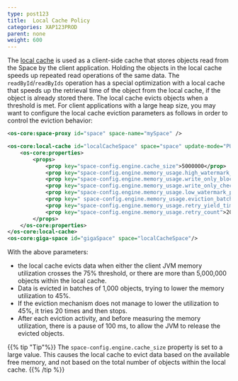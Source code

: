 ```yaml
---
type: post123
title:  Local Cache Policy
categories: XAP123PROD
parent: none
weight: 600
---
```


The [local cache](../dev-java/local-cache.html) is used as a client-side cache that stores objects read from the Space by the client application. Holding the objects in the local cache speeds up repeated read operations of the same data. The `readById`/`readByIds` operation has a special optimization with a local cache that speeds up the retrieval time of the object from the local cache, if the object is already stored there. The local cache evicts objects when a threshold is met. For client applications with a large heap size, you may want to configure the local cache eviction parameters as follows in order to control the eviction behavior:


```xml
<os-core:space-proxy id="space" space-name="mySpace" />

<os-core:local-cache id="localCacheSpace" space="space" update-mode="PULL" >
    <os-core:properties>
        <props>
            <prop key="space-config.engine.cache_size">5000000</prop>
            <prop key="space-config.engine.memory_usage.high_watermark_percentage">75</prop>
            <prop key="space-config.engine.memory_usage.write_only_block_percentage">73</prop>
            <prop key="space-config.engine.memory_usage.write_only_check_percentage">71</prop>
            <prop key="space-config.engine.memory_usage.low_watermark_percentage">45</prop>
            <prop key=" space-config.engine.memory_usage.eviction_batch_size">1000</prop>
            <prop key="space-config.engine.memory_usage.retry_yield_time">100</prop>
            <prop key="space-config.engine.memory_usage.retry_count">20</prop>
        </props>
    </os-core:properties>
</os-core:local-cache>
<os-core:giga-space id="gigaSpace" space="localCacheSpace"/>
```
With the above parameters:
 
- the local cache evicts data when either the client JVM memory utilization crosses the 75% threshold, or there are more than 5,000,000 objects within the local cache.
- Data is evicted in batches of 1,000 objects, trying to lower the memory utilization to 45%.
- If the eviction mechanism does not manage to lower the utilization to 45%, it tries 20 times and then stops.
- After each eviction activity, and before measuring the memory utilization, there is a pause of 100 ms, to allow the JVM to release the evicted objects.

{{% tip "Tip"%}}
The `space-config.engine.cache_size` property is set to a large value. This causes the local cache to evict data based on the available free memory, and not based on the total number of objects within the local cache.
{{% /tip %}}

